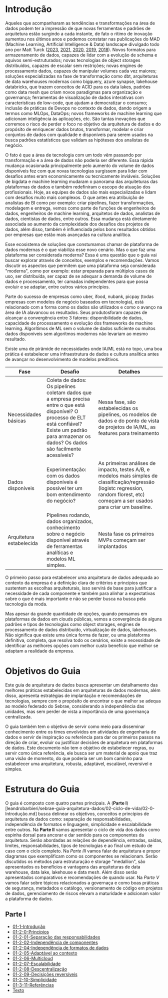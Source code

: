 # Introdução
Aqueles que acompanharam as tendências e transformações na área de dados podem ter a impressão de que novas ferramentas e padrões de arquitetura estão surgindo a cada instante, de fato o rítimo de inovação aumentou nos últimos anos e podemos constatar nas publicações do MAD (Machine Learning, Artificial Intelligence & Data) landscape divulgado todo ano por Matt Turck ([2023](https://mattturck.com/mad2023/),  [2021](https://mattturck.com/data2021/), [2020](https://mattturck.com/data2020/), [2019](https://mattturck.com/data2019/), [2018](https://mattturck.com/bigdata2018/)). Novos formatos para armazenamento de dados, capazes de lidar com a evolução de schema e aquivos semi-estruturados; novas tecnologias de object storages distribuídos, capazes de escalar sem restrições; novas engines de processamento dados, capazes de manipular volumes cada vez maiores; soluções especializadas na fase de transformação como dbt, arquiteturas de data warehouses modernas como bigquery, azure synapse, lakehouse databricks, que trazem conceitos de ACID para os data lakes, padrões como data mesh que criam novos paradigmas para organização e governança; ferramentas de visualização de dados interativas com caracteristicas de low-code, que ajudam a democratizar o consumo; inclusão de práticas de Devops no contexto de dados, dando origem a termos como MLOps, DataOps; novos frameworks de machine learning que adicionam inteligência às aplicações, etc. São tantas inovações que corremos o risco de perder o foco no objetivo da arquitetura de dados e do propósito de enriquecer dados brutos, transformar, modelar e criar conjuntos de dados com qualidade e disponíveis para serem usados na busca padrões estatísticos que validam as hipóteses dos analistas de negócio. 

O fato é que a área de tecnologia com um todo vêm passando por transformação e a área de dados não poderia ser diferente. Essa rápida mudança ocasionada principalmente pelo aumento do volume de dados disponíveis fez com que novas tecnologias surgissem para lidar com desafios antes eram economicamente ou tecnicamente inviáveis. Soluções de bigdata e machine learning mudaram o panorama das arquiteturas das plataformas de dados e também redefiniram o escopo de atuação dos profissionais. Hoje, as equipes de dados são mais especializadas e lidam com desafios muito mais complexos. O que antes era atribuição de analistas de BI como por exemplo: criar pipelines, fazer transformações, modelagem e entrega, vemos como parte de funções de engenheiros de dados, engenheiros de machine learning, arquitetos de dados, analistas de dados, cientistas de dados, entre outros. Essa mudança está diretamente associada ao aumento da complexidade dos desafios dos projetos de dados, além disso, também é influenciada pelos bons resultados obtidos por empresas que estão mais avançadas na cultura analítica.

Esse ecosistema de soluções que constumamos chamar de plataforma de dados modernas é o que viabiliza esse novo cenário. Mas o que faz uma plataforma ser considerada moderna? Essa é uma questão que o guia vai buscar explorar através de conceitos, exemplos e recomendações. Vamos discutir os aspectos que permitem que uma plataforma seja considerada "moderna", como por exemplo: estar preparada para múltiplos casos de uso, ser distribuída, ser capaz de se adequar a demanda de volume de dados e processamento, ter camadas independentes para que possa evoluir e se adaptar, entre outros vários princípios. 

Parte do sucesso de empresas como uber, ifood, nubank, picpay (todas empresas com modelos de negócio baseados em tecnologia), está relacionado com a forma como os dados são utilizados e como o avanço na área de IA alavancou os resultados. Seus produtosforam capazes de alcançar a convergência entre 3 fatores: disponibilidade de dados, capacidade de processamento e evolução dos frameworks de machine learning. Algorítimos de ML sem o volume de dados suficiente ou muitos dados disponíveis sem algorítmos modernos não levariam ao mesmo resultado.

Existe uma de pirâmide de necessidades onde IA/ML está no topo, uma boa prática é estabelecer uma infraestrutura de dados e cultura analítica antes de avançar no desenvolvimento de modelos preditivos.

Fase | Desafio | Detalhes
---- | ------- | -----------
Necessidades básicas | Coleta de dados: Os pipelines coletam dados que a empresa precisa entre o que está disponível? O processo de ELT está confiável? Existe um padrão para armazenar os dados? Os dados são facilmente acessíveis? | Nessa fase, são estabelecidas os pipelines, os modelos de dados e do ponto de vista de projetos de IA/ML, as features para treinamento
Dados disponíveis | Experimentação: com os dados disponíveis é possível ter um bom entendimento do negócio? |As primeiras análises de impacto, testes A/B, e modelos mais simples de classificação/regressão (logistc regression, random florest, etc) começam a ser usados para criar um baseline.
Arquitetura estabelecida | Pipelines rodando, dados organizados, conhecimento sobre o negócio disponível através de ferramentas analíticas e modelos ML simples. | Nesta fase os primeiros MVPs começam ser implantados

O primeiro passo para estabelecer uma arquitetura de dados adequada ao contexto da empresa é a definição clara de critérios e princípios que sustentem as escolhas arquiteturais, isso servirá de base para justificar a necessidade de cada componente e também para alinhar a expectativas sobre o que é mais importante e não se perder busca na busca pela tecnologia da moda.

Mas apesar da grande quantidade de opções, quando pensamos em plataformas de dados em clouds públicas, vemos a convergência de alguns padrões e tipos de tecnologias como object storages, engines de processamento de dados distribuído, virtualização de dados, lakehouses. Não significa que existe uma única forma de fazer, ou uma plataforma definitiva, completa, que resolva todo os cenários, existe a necessidade de identificar as melhores opções com melhor custo benefício que melhor se adaptam a realidade da empresa.


# Objetivos do Guia
Este guia de arquitetura de dados busca apresentar um detalhamento das melhores práticas estabelecidas em arquiteturas de dados modernas, além disso, apresenta estratégias de implantação e recomendações de tecnologias, sempre com o propósito de encontrar o que melhor se adequa ao modelo federado do Sebrae, considerando a independência das unidades, mas sem perder de vista a importância de uma governança centralizada.

O guia também tem o objetivo de servir como meio para disseminar conhecimento entre os times envolvidos em atividades de engenharia de dados e servir de inspiração ou referência para dar os primeiros passos na direção de criar, evoluir ou justificar decisões de arquitetura em plataformas de dados. Este documento não tem o objetivo de estabelecer regras, ou servir como única referência, ele busca ser um material de apoio que traz uma visão de momento, do que poderia ser um bom caminho para estabelecer uma arquitetura, robusta, adaptável, escalável, reversível e simples.

# Estrutura do Guia
O guia é composto com quatro partes principais. A (**Parte I**)[leandrobarbieri/sebrae-guia-arquitetura-dados/02-ciclo-de-vida/02-0-Introdução.md] busca delinear os objetivos, conceitos e princípios de arquitetura de dados como: separação de responsabilidades, independência de formatos e linguagem, simplicidade e escalabilidade entre outros. Na **Parte II** vamos apresentar o ciclo de vida dos dados como espinha dorsal para ancorar e dar sentido para os componentes da arquitetura. Serão abordadas as relações de dependência, entradas, saídas, limites, responsabilidades, tipos de tecnologias e ao final um estudo de caso com o ciclo completo. Na *Parte III* vamos falar de arquitetura e propor diagramas que exemplificam como os componentes se relacionam. Serão discutidos os métodos para estruturação e storage "medallion", são apresentados os benefícios e vantagens das arquiteturas de data warehouse, data lake, lakehouse e data mesh. Além disso serão apresentados comparativos e recomendações de quando usar. Na *Parte V* vamos falar sobre tópicos relacionados a governaça e como  boas práticas de segurança, metadados e catálogo, versionamento de código em projetos de dados, gerenciamento de riscos elevam a maturidade e adicionam valor a plataforma de dados. 

## Parte I
- [01-1-Introdução](https://github.com/leandrobarbieri/sebrae-guia-arquitetura-dados/blob/main/01-fundamentos/01-1-Introdução.md)
- [01-2-0-Princípios](https://github.com/leandrobarbieri/sebrae-guia-arquitetura-dados/blob/main/01-fundamentos/01-2-0-Princípios.md)
- [01-2-01-Separação das responsabilidades](https://github.com/leandrobarbieri/sebrae-guia-arquitetura-dados/blob/main/01-2-01-Separa%C3%A7%C3%A3o%20das%20responsabilidades.md)
- [01-2-02-Independência de componentes](https://github.com/leandrobarbieri/sebrae-guia-arquitetura-dados/blob/main/01-fundamentos/01-2-02-Independência%20de%20componentes.md)
- [01-2-04-Independência de formatos de dados](https://github.com/leandrobarbieri/sebrae-guia-arquitetura-dados/blob/main/01-fundamentos/01-2-04-Independência%20de%20formatos%20de%20dados.md)
- [01-2-05-Adaptável ao contexto](https://github.com/leandrobarbieri/sebrae-guia-arquitetura-dados/blob/main/01-fundamentos/01-2-05-Adaptável%20ao%20contexto.md)
- [01-2-06-Multicloud](https://github.com/leandrobarbieri/sebrae-guia-arquitetura-dados/blob/main/01-fundamentos/01-2-06-Multicloud.md)
- [01-2-07-Escalabilidade](https://github.com/leandrobarbieri/sebrae-guia-arquitetura-dados/blob/main/01-fundamentos/01-2-07-Escalabilidade.md)
- [01-2-08-Descentralização](https://github.com/leandrobarbieri/sebrae-guia-arquitetura-dados/blob/main/01-fundamentos/01-2-08-Descentralização.md)
- [01-2-09-Decisições reversíveis](https://github.com/leandrobarbieri/sebrae-guia-arquitetura-dados/blob/main/01-fundamentos/01-2-09-Decisições%20reversíveis.md)
- [01-2-10-Simplicidade](https://github.com/leandrobarbieri/sebrae-guia-arquitetura-dados/blob/main/01-fundamentos/01-2-10-Simplicidade.md)
- [01-3-11-Referências](https://github.com/leandrobarbieri/sebrae-guia-arquitetura-dados/blob/main/01-fundamentos/01-3-11-Referências.md)
- [Texto](www.google.com)